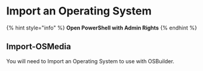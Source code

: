 # Import an Operating System

{% hint style="info" %}
**Open PowerShell with Admin Rights**
{% endhint %}

## Import-OSMedia

You will need to Import an Operating System to use with OSBuilder.  







